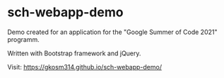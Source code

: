 # sch-webapp-demo
Demo created for an application for the "Google Summer of Code 2021" programm.

Written with Bootstrap framework and jQuery.

Visit: https://gkosm314.github.io/sch-webapp-demo/
